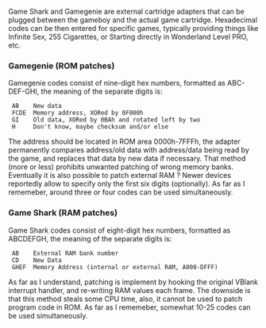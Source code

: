 Game Shark and Gamegenie are external cartridge adapters that can be
plugged between the gameboy and the actual game cartridge. Hexadecimal
codes can be then entered for specific games, typically providing things
like Infinite Sex, 255 Cigarettes, or Starting directly in Wonderland
Level PRO, etc.

### Gamegenie (ROM patches)

Gamegenie codes consist of nine-digit hex numbers, formatted as
ABC-DEF-GHI, the meaning of the separate digits is:

` AB    New data`\
` FCDE  Memory address, XORed by 0F000h`\
` GI    Old data, XORed by 0BAh and rotated left by two`\
` H     Don't know, maybe checksum and/or else`

The address should be located in ROM area 0000h-7FFFh, the adapter
permanently compares address/old data with address/data being read by
the game, and replaces that data by new data if necessary. That method
(more or less) prohibits unwanted patching of wrong memory banks.
Eventually it is also possible to patch external RAM ? Newer devices
reportedly allow to specify only the first six digits (optionally). As
far as I rememeber, around three or four codes can be used
simultaneously.

### Game Shark (RAM patches)

Game Shark codes consist of eight-digit hex numbers, formatted as
ABCDEFGH, the meaning of the separate digits is:

` AB    External RAM bank number`\
` CD    New Data`\
` GHEF  Memory Address (internal or external RAM, A000-DFFF)`

As far as I understand, patching is implement by hooking the original
VBlank interrupt handler, and re-writing RAM values each frame. The
downside is that this method steals some CPU time, also, it cannot be
used to patch program code in ROM. As far as I rememeber, somewhat 10-25
codes can be used simultaneously.

